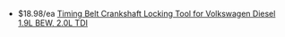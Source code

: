 - $18.98/ea [Timing Belt Crankshaft Locking Tool for Volkswagen Diesel 1.9L BEW, 2.0L TDI](https://www.ebay.com/itm/135478234935)
